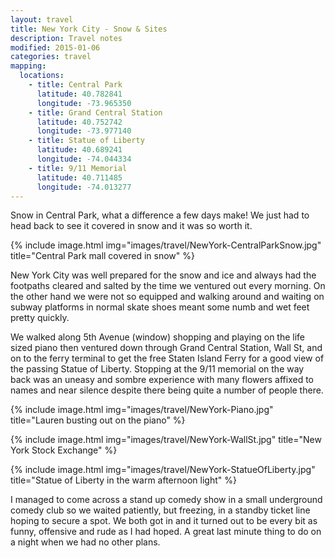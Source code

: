 ```yaml
---
layout: travel
title: New York City - Snow & Sites
description: Travel notes
modified: 2015-01-06
categories: travel
mapping:
  locations:
    - title: Central Park
      latitude: 40.782841
      longitude: -73.965350
    - title: Grand Central Station
      latitude: 40.752742
      longitude: -73.977140
    - title: Statue of Liberty
      latitude: 40.689241
      longitude: -74.044334
    - title: 9/11 Memorial
      latitude: 40.711485
      longitude: -74.013277
---
```


Snow in Central Park, what a difference a few days make! We just had to head back to see it covered in snow and it was so worth it.

{% include image.html img="images/travel/NewYork-CentralParkSnow.jpg" title="Central Park mall covered in snow" %}

New York City was well prepared for the snow and ice and always had the footpaths cleared and salted by the time we ventured out every morning. On the other hand we were not so equipped and walking around and waiting on subway platforms in normal skate shoes meant some numb and wet feet pretty quickly.

We walked along 5th Avenue (window) shopping and playing on the life sized piano then ventured down through Grand Central Station, Wall St, and on to the ferry terminal to get the free Staten Island Ferry for a good view of the passing Statue of Liberty. Stopping at the 9/11 memorial on the way back was an uneasy and sombre experience with many flowers affixed to names and near silence despite there being quite a number of people there.

{% include image.html img="images/travel/NewYork-Piano.jpg" title="Lauren busting out on the piano" %}

{% include image.html img="images/travel/NewYork-WallSt.jpg" title="New York Stock Exchange" %}

{% include image.html img="images/travel/NewYork-StatueOfLiberty.jpg" title="Statue of Liberty in the warm afternoon light" %}

I managed to come across a stand up comedy show in a small underground comedy club so we waited patiently, but freezing, in a standby ticket line hoping to secure a spot. We both got in and it turned out to be every bit as funny, offensive and rude as I had hoped. A great last minute thing to do on a night when we had no other plans.